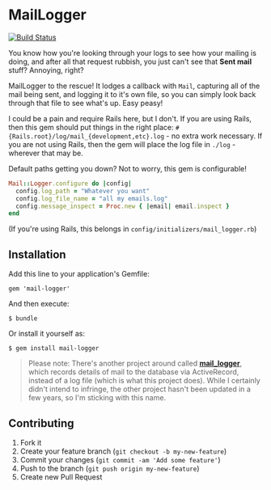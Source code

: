 # MailLogger

[![Build Status](https://travis-ci.org/joshmcarthur/mail-logger.png?branch=master)](https://travis-ci.org/joshmcarthur/mail-logger)



You know how you're looking through your logs to see how your mailing is doing, and after all that request rubbish, you just can't see that **Sent mail** stuff? Annoying, right?

MailLogger to the rescue! It lodges a callback with `Mail`, capturing all of the mail being sent, and logging it to it's own file, so you can simply look back through that file to see what's up. Easy peasy!

I could be a pain and require Rails here, but I don't. If you are using Rails, then this gem should put things in the right place: `#{Rails.root}/log/mail_{development,etc}.log` - no extra work necessary. If you are not using Rails, then the gem will place the log file in `./log` - wherever that may be.

Default paths getting you down? Not to worry, this gem is configurable!

``` ruby
Mail::Logger.configure do |config|
  config.log_path = "Whatever you want"
  config.log_file_name = "all my emails.log"
  config.message_inspect = Proc.new { |email| email.inspect }
end
```

(If you're using Rails, this belongs in `config/initializers/mail_logger.rb`)

## Installation

Add this line to your application's Gemfile:

    gem 'mail-logger'

And then execute:

    $ bundle

Or install it yourself as:

    $ gem install mail-logger


> Please note: There's another project around called [**mail_logger**](https://rubygems.org/gems/mail_logger), which records details of mail to the database via ActiveRecord, instead of a log file (which is what this project does). While I certainly didn't intend to infringe, the other project hasn't been updated in a few years, so I'm sticking with this name.



## Contributing

1. Fork it
2. Create your feature branch (`git checkout -b my-new-feature`)
3. Commit your changes (`git commit -am 'Add some feature'`)
4. Push to the branch (`git push origin my-new-feature`)
5. Create new Pull Request
